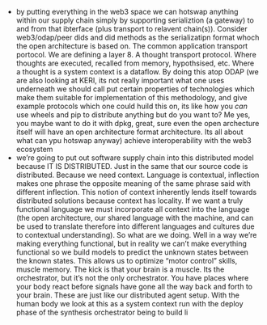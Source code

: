 - by putting everything in the web3 space we can hotswap anything within our supply chain simply by supporting serializtion (a gateway) to and from that ibterface (plus transport to relavent chain(s)). Consider web3/odap/peer dids and did methods as the serializatipn format whoch the open architecture is based on. The common application transport portocol. We are defining a layer 8. A thought transport protocol. Where thoughts are executed, recalled from memory, hypothsised, etc. Where a thought is a system context is a dataflow. By doing this atop ODAP (we are also looking at KERI, its not really important what one uses underneath we should call put certain properties of technologies which make them suitable for implementation of this methodology, and give example protocols which one could huild this on, its like how you *can* use wheels and pip to distribute anything but do you want to? Me yes, you maybe want to do it with dpkg, great, sure even the open archecture itself will have an open architecture format architecture. Its all about what can ypu hotswap anyway) achieve interoperability with the web3 ecosystem
- we’re going to put out software supply chain into this distributed model because IT IS DISTRIBUTED. Just in the same that our source code is distributed. Because we need context. Language is contextual, inflection makes one phrase the opposite meaning of the same phrase said with different inflection. This notion of context inherently lends itself towards distributed solutions because context has locality. If we want a truly functional language we must incorporate all context into the language (the open architecture, our shared language with the machine, and can be used to translate therefore into different languages and cultures due to contextual understanding). So what are we doing. Well in a way we’re making everything functional, but in reality we can’t make everything functional so we build models to predict the unknown states between the known states. This allows us to optimize “motor control” skills, muscle memory. The kick is that your brain is a muscle. Its the orchestrator, but it’s not the only orchestrator. You have places where your body react before signals have gone all the way back and forth to your brain. These are just like our distributed agent setup. With the human body we look at this as a system context run with the deploy phase of the synthesis orchestrator being to build li